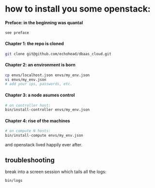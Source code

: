 how to install you some openstack:
==================================

#### Preface: in the beginning was quantal

```
see preface
```

#### Chapter 1: the repo is cloned
```bash
git clone git@github.com/echohead/dbaas_cloud.git
```

#### Chapter 2: an environment is born
```bash
cp envs/localhost.json envs/my_env.json
vi envs/my_env.json
# add your ips, passwords, etc.
```

#### Chapter 3: a node asumes control
```bash
# on controller host:
bin/install-controller envs/my_env.json
```

#### Chapter 4: rise of the machines
```bash
# on compute N hosts:
bin/install-compute envs/my_env.json
```

and openstack lived happily ever after.

troubleshooting
----------------

break into a screen session which tails all the logs:
```bash
bin/logs
```

